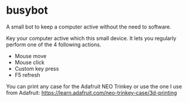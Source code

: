 # busybot

A small bot to keep a computer active without the need to software.

Key your computer active which this small device. It lets you regularly perform one of the 4 following actions.

* Mouse move
* Mouse click
* Custom key press
* F5 refresh

You can print any case for the Adafruit NEO Trinkey or use the one I use from Adafruit: <https://learn.adafruit.com/neo-trinkey-case/3d-printing>
